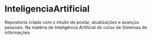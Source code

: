 # InteligenciaArtificial
Repositorio criado com o intuito de postar, atualizações e avanços pessoais. Na matéria de Inteligência Artificial do curso de Sistemas de informações
